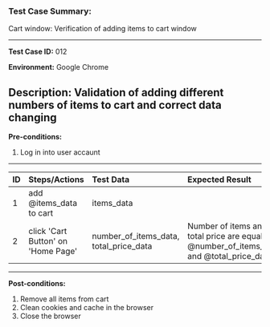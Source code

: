 
### Test Case Summary:
Cart window: Verification of adding items to cart window

---

**Test Case ID:** 012

**Environment:** Google Chrome

**Description:**
Validation of adding different numbers of items to cart and correct data changing
---

**Pre-conditions:**
1. Log in into user accaunt    

---

|      ID       | Steps/Actions |  Test Data  | Expected Result |
| ------------- |:--------------| :---------- | :-------------- |
|       1       |add @items_data to cart|items_data|                 |
|       2       | click 'Cart Button' on 'Home Page'| number_of_items_data, total_price_data|Number of items and total price are equal  @number_of_items_data and @total_price_data|


---

**Post-conditions:**
1. Remove all items from cart
2. Clean cookies and cache in the browser
3. Close the browser
